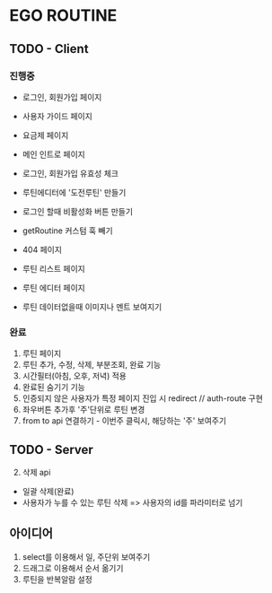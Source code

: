 # EGO ROUTINE

## TODO - Client

### 진행중

- 로그인, 회원가입 페이지
- 사용자 가이드 페이지
- 요금제 페이지
- 메인 인트로 페이지

- 로그인, 회원가입 유효성 체크
- 루틴에디터에 '도전루틴' 만들기
- 로그인 할때 비활성화 버튼 만들기
- getRoutine 커스텀 훅 빼기
- 404 페이지
- 루틴 리스트 페이지
- 루틴 에디터 페이지
- 루틴 데이터없을때 이미지나 멘트 보여지기

### 완료

1. 루틴 페이지
2. 루틴 추가, 수정, 삭제, 부분조회, 완료 기능
3. 시간필터(아침, 오후, 저녁) 적용
4. 완료된 숨기기 기능
5. 인증되지 않은 사용자가 특정 페이지 진입 시 redirect // auth-route 구현
6. 좌우버튼 추가후 '주'단위로 루틴 변경
7. from to api 연결하기 - 이번주 클릭시, 해당하는 '주' 보여주기

## TODO - Server

2. 삭제 api

- 일괄 삭제(완료)
- 사용자가 누를 수 있는 루틴 삭제 => 사용자의 id를 파라미터로 넘기

## 아이디어

1. select를 이용해서 일, 주단위 보여주기
2. 드래그로 이용해서 순서 옮기기
3. 루틴을 반복알람 설정
